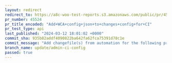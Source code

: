 ```yaml
---
layout: redirect
redirect_to: https://a8c-woo-test-reports.s3.amazonaws.com/public/pr/45524/api/index.html
pr_number: 45524
pr_title_encoded: "Add+WCA+config+json+to+changes+config+for+CI"
pr_test_type: api
last_published: "2024-03-12 18:01:02 +0000"
commit_sha: 935b82addf4090822ba642fa62fca75391d78c1e
commit_message: "Add changefile(s) from automation for the following project(s): wooco…"
branch_name: update/admin-ci-config
passed: true
---
```

